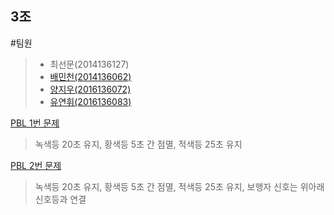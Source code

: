 3조
---
#팀원
> - 최선문(2014136127)
> - [배민천(2014136062)](https://github.com/kutmicro2017/2014136062)
> - [양지우(2016136072)](https://github.com/kutmicro2017/2016136072)
> - [유연휘(2016136083)](https://github.com/kutmicro2017/2016136083)

[PBL 1번 문제](https://youtu.be/hBfagQtfRRo)
> 녹색등 20초 유지, 황색등 5초 간 점멸, 적색등 25초 유지

[PBL 2번 문제](https://youtu.be/hFT2d28FYZA)
> 녹색등 20초 유지, 황색등 5초 간 점멸, 적색등 25초 유지, 보행자 신호는 위아래 신호등과 연결
